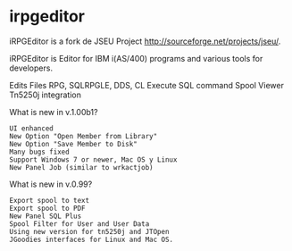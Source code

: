 # irpgeditor
iRPGEditor is a fork de JSEU Project http://sourceforge.net/projects/jseu/.

iRPGEditor is Editor for IBM i(AS/400) programs and various tools for developers.

Edits Files RPG, SQLRPGLE, DDS, CL
Execute SQL command
Spool Viewer
Tn5250j integration

What is new in v.1.00b1?

    UI enhanced
    New Option "Open Member from Library"
    New Option "Save Member to Disk"
    Many bugs fixed
    Support Windows 7 or newer, Mac OS y Linux
    New Panel Job (similar to wrkactjob)


What is new in v.0.99?

    Export spool to text
    Export spool to PDF
    New Panel SQL Plus
    Spool Filter for User and User Data
    Using new version for tn5250j and JTOpen
    JGoodies interfaces for Linux and Mac OS.

